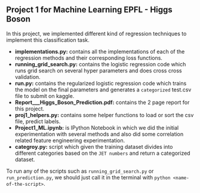 ## Project 1 for Machine Learning EPFL - Higgs Boson

In this project, we implemented different kind of regression techniques to implement this classification task.


- **implementations.py:** contains all the implementations of each of the regression methods and their corresponding loss functions.
- **running_grid_search.py:** contains the logistic regression code which runs grid search on several hyper parameters and does cross cross validation.
- **run.py:** contains the regularized logistic regression code which trains the model on the final parameters and generates a `categorized` test.csv file to submit on kaggle.
- **Report___Higgs_Boson_Prediction.pdf:** contains the 2 page report for this project.
- **proj1_helpers.py:** contains some helper functions to load or sort the csv file, predict labels.
- **Project1_ML.ipynb:** is IPython Notebook in which we did the initial experimentation with several methods and also did some correlation related feature engineering experimentation.
- **categroy.py:** script which given the training dataset divides into different categories based on the `JET numbers` and return a categorized dataset.


To run any of the scripts such as `running_grid_search.py` or `run_prediction.py`, we should just call it in the terminal with `python <name-of-the-script>`.
